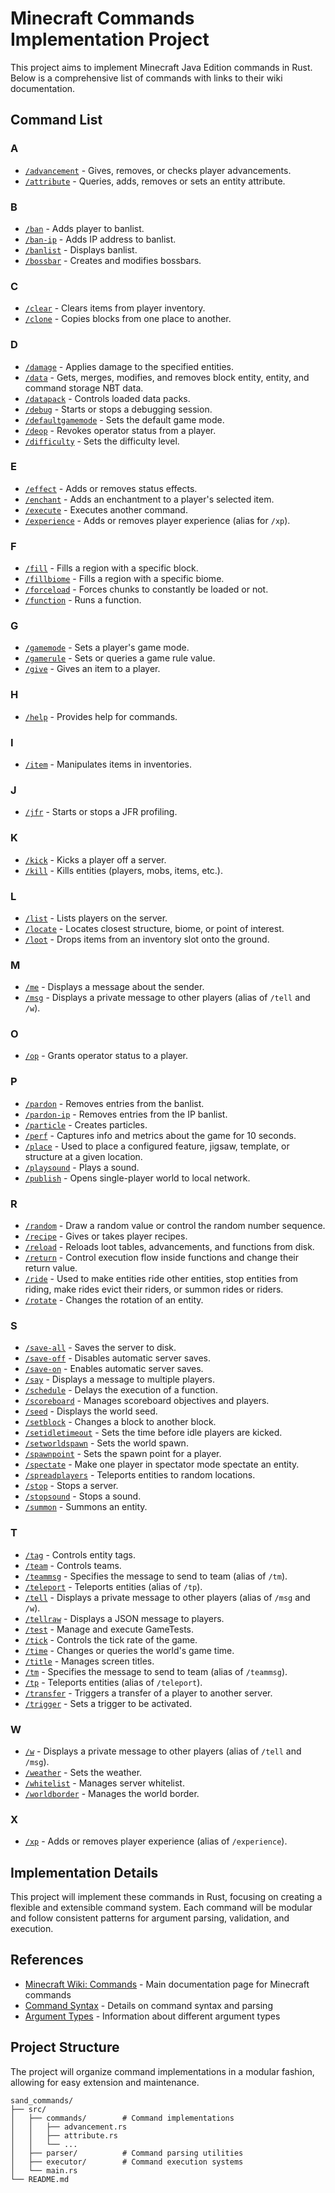 # Minecraft Commands Implementation Project

This project aims to implement Minecraft Java Edition commands in Rust. Below is a comprehensive list of commands with links to their wiki documentation.

## Command List

### A

- [`/advancement`](https://minecraft.wiki/w/Commands/advancement) - Gives, removes, or checks player advancements.
- [`/attribute`](https://minecraft.wiki/w/Commands/attribute) - Queries, adds, removes or sets an entity attribute.

### B

- [`/ban`](https://minecraft.wiki/w/Commands/ban) - Adds player to banlist.
- [`/ban-ip`](https://minecraft.wiki/w/Commands/ban-ip) - Adds IP address to banlist.
- [`/banlist`](https://minecraft.wiki/w/Commands/banlist) - Displays banlist.
- [`/bossbar`](https://minecraft.wiki/w/Commands/bossbar) - Creates and modifies bossbars.

### C

- [`/clear`](https://minecraft.wiki/w/Commands/clear) - Clears items from player inventory.
- [`/clone`](https://minecraft.wiki/w/Commands/clone) - Copies blocks from one place to another.

### D

- [`/damage`](https://minecraft.wiki/w/Commands/damage) - Applies damage to the specified entities.
- [`/data`](https://minecraft.wiki/w/Commands/data) - Gets, merges, modifies, and removes block entity, entity, and command storage NBT data.
- [`/datapack`](https://minecraft.wiki/w/Commands/datapack) - Controls loaded data packs.
- [`/debug`](https://minecraft.wiki/w/Commands/debug) - Starts or stops a debugging session.
- [`/defaultgamemode`](https://minecraft.wiki/w/Commands/defaultgamemode) - Sets the default game mode.
- [`/deop`](https://minecraft.wiki/w/Commands/deop) - Revokes operator status from a player.
- [`/difficulty`](https://minecraft.wiki/w/Commands/difficulty) - Sets the difficulty level.

### E

- [`/effect`](https://minecraft.wiki/w/Commands/effect) - Adds or removes status effects.
- [`/enchant`](https://minecraft.wiki/w/Commands/enchant) - Adds an enchantment to a player's selected item.
- [`/execute`](https://minecraft.wiki/w/Commands/execute) - Executes another command.
- [`/experience`](https://minecraft.wiki/w/Commands/experience) - Adds or removes player experience (alias for `/xp`).

### F

- [`/fill`](https://minecraft.wiki/w/Commands/fill) - Fills a region with a specific block.
- [`/fillbiome`](https://minecraft.wiki/w/Commands/fillbiome) - Fills a region with a specific biome.
- [`/forceload`](https://minecraft.wiki/w/Commands/forceload) - Forces chunks to constantly be loaded or not.
- [`/function`](https://minecraft.wiki/w/Commands/function) - Runs a function.

### G

- [`/gamemode`](https://minecraft.wiki/w/Commands/gamemode) - Sets a player's game mode.
- [`/gamerule`](https://minecraft.wiki/w/Commands/gamerule) - Sets or queries a game rule value.
- [`/give`](https://minecraft.wiki/w/Commands/give) - Gives an item to a player.

### H

- [`/help`](https://minecraft.wiki/w/Commands/help) - Provides help for commands.

### I

- [`/item`](https://minecraft.wiki/w/Commands/item) - Manipulates items in inventories.

### J

- [`/jfr`](https://minecraft.wiki/w/Commands/jfr) - Starts or stops a JFR profiling.

### K

- [`/kick`](https://minecraft.wiki/w/Commands/kick) - Kicks a player off a server.
- [`/kill`](https://minecraft.wiki/w/Commands/kill) - Kills entities (players, mobs, items, etc.).

### L

- [`/list`](https://minecraft.wiki/w/Commands/list) - Lists players on the server.
- [`/locate`](https://minecraft.wiki/w/Commands/locate) - Locates closest structure, biome, or point of interest.
- [`/loot`](https://minecraft.wiki/w/Commands/loot) - Drops items from an inventory slot onto the ground.

### M

- [`/me`](https://minecraft.wiki/w/Commands/me) - Displays a message about the sender.
- [`/msg`](https://minecraft.wiki/w/Commands/msg) - Displays a private message to other players (alias of `/tell` and `/w`).

### O

- [`/op`](https://minecraft.wiki/w/Commands/op) - Grants operator status to a player.

### P

- [`/pardon`](https://minecraft.wiki/w/Commands/pardon) - Removes entries from the banlist.
- [`/pardon-ip`](https://minecraft.wiki/w/Commands/pardon-ip) - Removes entries from the IP banlist.
- [`/particle`](https://minecraft.wiki/w/Commands/particle) - Creates particles.
- [`/perf`](https://minecraft.wiki/w/Commands/perf) - Captures info and metrics about the game for 10 seconds.
- [`/place`](https://minecraft.wiki/w/Commands/place) - Used to place a configured feature, jigsaw, template, or structure at a given location.
- [`/playsound`](https://minecraft.wiki/w/Commands/playsound) - Plays a sound.
- [`/publish`](https://minecraft.wiki/w/Commands/publish) - Opens single-player world to local network.

### R

- [`/random`](https://minecraft.wiki/w/Commands/random) - Draw a random value or control the random number sequence.
- [`/recipe`](https://minecraft.wiki/w/Commands/recipe) - Gives or takes player recipes.
- [`/reload`](https://minecraft.wiki/w/Commands/reload) - Reloads loot tables, advancements, and functions from disk.
- [`/return`](https://minecraft.wiki/w/Commands/return) - Control execution flow inside functions and change their return value.
- [`/ride`](https://minecraft.wiki/w/Commands/ride) - Used to make entities ride other entities, stop entities from riding, make rides evict their riders, or summon rides or riders.
- [`/rotate`](https://minecraft.wiki/w/Commands/rotate) - Changes the rotation of an entity.

### S

- [`/save-all`](https://minecraft.wiki/w/Commands/save-all) - Saves the server to disk.
- [`/save-off`](https://minecraft.wiki/w/Commands/save-off) - Disables automatic server saves.
- [`/save-on`](https://minecraft.wiki/w/Commands/save-on) - Enables automatic server saves.
- [`/say`](https://minecraft.wiki/w/Commands/say) - Displays a message to multiple players.
- [`/schedule`](https://minecraft.wiki/w/Commands/schedule) - Delays the execution of a function.
- [`/scoreboard`](https://minecraft.wiki/w/Commands/scoreboard) - Manages scoreboard objectives and players.
- [`/seed`](https://minecraft.wiki/w/Commands/seed) - Displays the world seed.
- [`/setblock`](https://minecraft.wiki/w/Commands/setblock) - Changes a block to another block.
- [`/setidletimeout`](https://minecraft.wiki/w/Commands/setidletimeout) - Sets the time before idle players are kicked.
- [`/setworldspawn`](https://minecraft.wiki/w/Commands/setworldspawn) - Sets the world spawn.
- [`/spawnpoint`](https://minecraft.wiki/w/Commands/spawnpoint) - Sets the spawn point for a player.
- [`/spectate`](https://minecraft.wiki/w/Commands/spectate) - Make one player in spectator mode spectate an entity.
- [`/spreadplayers`](https://minecraft.wiki/w/Commands/spreadplayers) - Teleports entities to random locations.
- [`/stop`](https://minecraft.wiki/w/Commands/stop) - Stops a server.
- [`/stopsound`](https://minecraft.wiki/w/Commands/stopsound) - Stops a sound.
- [`/summon`](https://minecraft.wiki/w/Commands/summon) - Summons an entity.

### T

- [`/tag`](https://minecraft.wiki/w/Commands/tag) - Controls entity tags.
- [`/team`](https://minecraft.wiki/w/Commands/team) - Controls teams.
- [`/teammsg`](https://minecraft.wiki/w/Commands/teammsg) - Specifies the message to send to team (alias of `/tm`).
- [`/teleport`](https://minecraft.wiki/w/Commands/teleport) - Teleports entities (alias of `/tp`).
- [`/tell`](https://minecraft.wiki/w/Commands/tell) - Displays a private message to other players (alias of `/msg` and `/w`).
- [`/tellraw`](https://minecraft.wiki/w/Commands/tellraw) - Displays a JSON message to players.
- [`/test`](https://minecraft.wiki/w/Commands/test) - Manage and execute GameTests.
- [`/tick`](https://minecraft.wiki/w/Commands/tick) - Controls the tick rate of the game.
- [`/time`](https://minecraft.wiki/w/Commands/time) - Changes or queries the world's game time.
- [`/title`](https://minecraft.wiki/w/Commands/title) - Manages screen titles.
- [`/tm`](https://minecraft.wiki/w/Commands/tm) - Specifies the message to send to team (alias of `/teammsg`).
- [`/tp`](https://minecraft.wiki/w/Commands/tp) - Teleports entities (alias of `/teleport`).
- [`/transfer`](https://minecraft.wiki/w/Commands/transfer) - Triggers a transfer of a player to another server.
- [`/trigger`](https://minecraft.wiki/w/Commands/trigger) - Sets a trigger to be activated.

### W

- [`/w`](https://minecraft.wiki/w/Commands/w) - Displays a private message to other players (alias of `/tell` and `/msg`).
- [`/weather`](https://minecraft.wiki/w/Commands/weather) - Sets the weather.
- [`/whitelist`](https://minecraft.wiki/w/Commands/whitelist) - Manages server whitelist.
- [`/worldborder`](https://minecraft.wiki/w/Commands/worldborder) - Manages the world border.

### X

- [`/xp`](https://minecraft.wiki/w/Commands/xp) - Adds or removes player experience (alias of `/experience`).

## Implementation Details

This project will implement these commands in Rust, focusing on creating a flexible and extensible command system. Each command will be modular and follow consistent patterns for argument parsing, validation, and execution.

## References

- [Minecraft Wiki: Commands](https://minecraft.wiki/w/Commands) - Main documentation page for Minecraft commands
- [Command Syntax](https://minecraft.wiki/w/Commands#Syntax) - Details on command syntax and parsing
- [Argument Types](https://minecraft.wiki/w/Argument_type) - Information about different argument types

## Project Structure

The project will organize command implementations in a modular fashion, allowing for easy extension and maintenance.

```
sand_commands/
├── src/
│   ├── commands/        # Command implementations
│   │   ├── advancement.rs
│   │   ├── attribute.rs
│   │   └── ...
│   ├── parser/          # Command parsing utilities
│   ├── executor/        # Command execution systems
│   └── main.rs
└── README.md
```